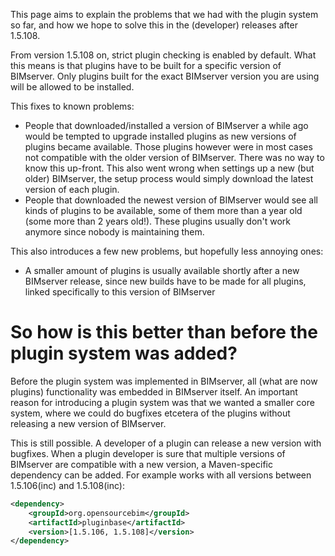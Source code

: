 This page aims to explain the problems that we had with the plugin system so far, and how we hope to solve this in the (developer) releases after 1.5.108.

From version 1.5.108 on, strict plugin checking is enabled by default. What this means is that plugins have to be built for a specific version of BIMserver. Only plugins built for the exact BIMserver version you are using will be allowed to be installed.

This fixes to known problems:
- People that downloaded/installed a version of BIMserver a while ago would be tempted to upgrade installed plugins as new versions of plugins became available. Those plugins however were in most cases not compatible with the older version of BIMserver. There was no way to know this up-front. This also went wrong when settings up a new (but older) BIMserver, the setup process would simply download the latest version of each plugin.
- People that downloaded the newest version of BIMserver would see all kinds of plugins to be available, some of them more than a year old (some more than 2 years old!). These plugins usually don't work anymore since nobody is maintaining them.

This also introduces a few new problems, but hopefully less annoying ones:
- A smaller amount of plugins is usually available shortly after a new BIMserver release, since new builds have to be made for all plugins, linked specifically to this version of BIMserver

# So how is this better than before the plugin system was added?

Before the plugin system was implemented in BIMserver, all (what are now plugins) functionality was embedded in BIMserver itself. An important reason for introducing a plugin system was that we wanted a smaller core system, where we could do bugfixes etcetera of the plugins without releasing a new version of BIMserver.

This is still possible. A developer of a plugin can release a new version with bugfixes. When a plugin developer is sure that multiple versions of BIMserver are compatible with a new version, a Maven-specific dependency can be added. For example works with all versions between 1.5.106(inc) and 1.5.108(inc):

```xml
<dependency>
	<groupId>org.opensourcebim</groupId>
	<artifactId>pluginbase</artifactId>
	<version>[1.5.106, 1.5.108]</version>
</dependency>
```